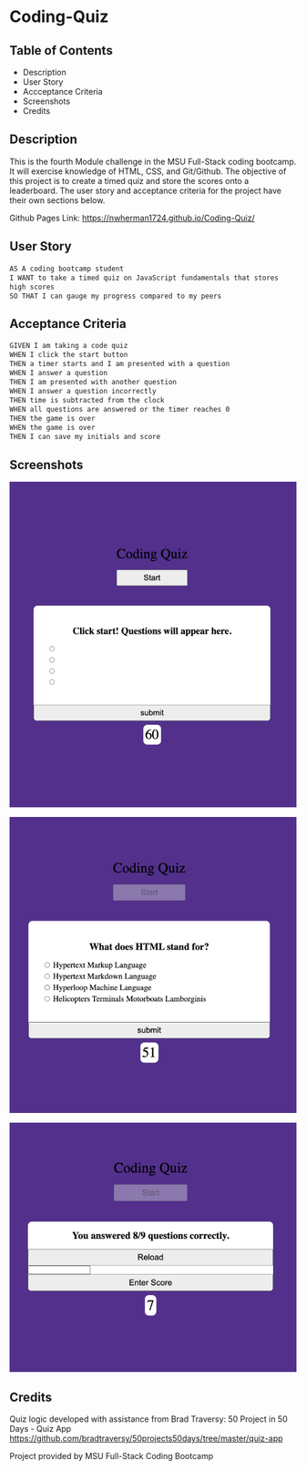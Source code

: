 # Coding-Quiz

## Table of Contents

- Description
- User Story
- Accceptance Criteria
- Screenshots
- Credits

## Description

This is the fourth Module challenge in the MSU Full-Stack coding bootcamp. It will exercise knowledge of HTML, CSS, and Git/Github. The objective of this project is to create a timed quiz and store the scores onto a leaderboard. The user story and acceptance criteria for the project have their own sections below.

Github Pages Link: https://nwherman1724.github.io/Coding-Quiz/

## User Story

```
AS A coding bootcamp student
I WANT to take a timed quiz on JavaScript fundamentals that stores high scores
SO THAT I can gauge my progress compared to my peers
```

## Acceptance Criteria

```
GIVEN I am taking a code quiz
WHEN I click the start button
THEN a timer starts and I am presented with a question
WHEN I answer a question
THEN I am presented with another question
WHEN I answer a question incorrectly
THEN time is subtracted from the clock
WHEN all questions are answered or the timer reaches 0
THEN the game is over
WHEN the game is over
THEN I can save my initials and score
```

## Screenshots

![Alt text](./assets/images/Screenshot-1.png)

![Alt text](./assets/images/Screenshot-2.png)

![Alt text](./assets/images/Screenshot-3.png)

## Credits

Quiz logic developed with assistance from Brad Traversy: 50 Project in 50 Days - Quiz App
https://github.com/bradtraversy/50projects50days/tree/master/quiz-app

Project provided by MSU Full-Stack Coding Bootcamp